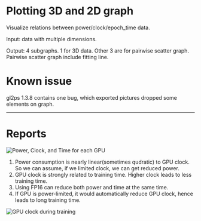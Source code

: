 # Plotting 3D and 2D graph
Visualize relations between power/clock/epoch_time data.

Input: data with multiple dimensions.

Output: 4 subgraphs. 1 for 3D data. Other 3 are for pairwise scatter graph. Pairwise scatter graph include fitting line.


# Known issue
gl2ps 1.3.8 contains one bug, which exported pictures dropped some elements on graph.


----------------------------
# Reports
![Power, Clock, and Time for each GPU](images/each_gpu.png)

1. Power consumption is nearly linear(sometimes qudratic) to GPU clock. So we can assume, if we limited clock, we can get reduced power.
2. GPU clock is strongly related to training time. Higher clock leads to less training time.
3. Using FP16 can reduce both power and time at the same time.
4. If GPU is power-limited, it would automatically reduce GPU clock, hence leads to long training time.

![GPU clock during training](images/gclk_160W_maxq.png)